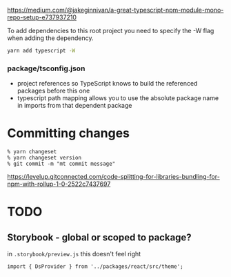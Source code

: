 https://medium.com/@jakeginnivan/a-great-typescript-npm-module-mono-repo-setup-e737937210


To add dependencies to this root project you need to specify the -W flag when adding the dependency.

```sh
yarn add typescript -W
```

### package/tsconfig.json

- project references so TypeScript knows to build the referenced packages before this one
- typescript path mapping allows you to use the absolute package name in imports from that dependent package

# Committing changes

```
% yarn changeset
% yarn changeset version
% git commit -m "mt commit message"
```

https://levelup.gitconnected.com/code-splitting-for-libraries-bundling-for-npm-with-rollup-1-0-2522c7437697

# TODO

## Storybook - global or scoped to package?

in `.storybook/preview.js` this doesn't feel right

```
import { DsProvider } from '../packages/react/src/theme';
```